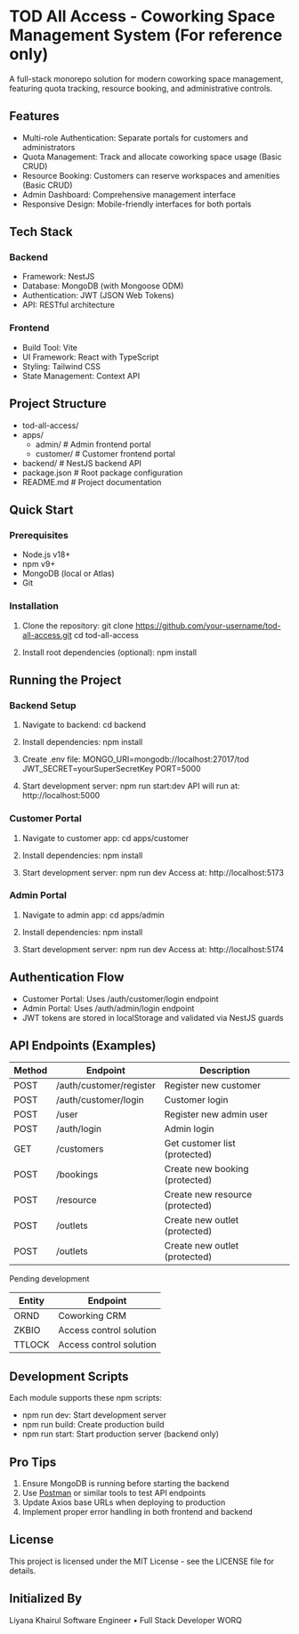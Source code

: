 # TOD All Access - Coworking Space Management System (For reference only)

A full-stack monorepo solution for modern coworking space management, featuring quota tracking, resource booking, and administrative controls.

## Features
- Multi-role Authentication: Separate portals for customers and administrators
- Quota Management: Track and allocate coworking space usage (Basic CRUD)
- Resource Booking: Customers can reserve workspaces and amenities (Basic CRUD)
- Admin Dashboard: Comprehensive management interface
- Responsive Design: Mobile-friendly interfaces for both portals

## Tech Stack
### Backend
- Framework: NestJS
- Database: MongoDB (with Mongoose ODM)
- Authentication: JWT (JSON Web Tokens)
- API: RESTful architecture

### Frontend
- Build Tool: Vite
- UI Framework: React with TypeScript
- Styling: Tailwind CSS
- State Management: Context API

## Project Structure
- tod-all-access/
 - apps/
    - admin/          # Admin frontend portal
    - customer/       # Customer frontend portal
 - backend/           # NestJS backend API
 - package.json       # Root package configuration
 - README.md          # Project documentation

## Quick Start
### Prerequisites
- Node.js v18+
- npm v9+
- MongoDB (local or Atlas)
- Git

### Installation
1. Clone the repository:
   git clone https://github.com/your-username/tod-all-access.git
   cd tod-all-access

2. Install root dependencies (optional):
   npm install

## Running the Project
### Backend Setup
1. Navigate to backend:
   cd backend

2. Install dependencies:
   npm install

3. Create .env file:
   MONGO_URI=mongodb://localhost:27017/tod
   JWT_SECRET=yourSuperSecretKey
   PORT=5000

4. Start development server:
   npm run start:dev
   API will run at: http://localhost:5000

### Customer Portal
1. Navigate to customer app:
   cd apps/customer

2. Install dependencies:
   npm install

3. Start development server:
   npm run dev
   Access at: http://localhost:5173

### Admin Portal
1. Navigate to admin app:
   cd apps/admin

2. Install dependencies:
   npm install

3. Start development server:
   npm run dev
   Access at: http://localhost:5174

## Authentication Flow
- Customer Portal: Uses /auth/customer/login endpoint
- Admin Portal: Uses /auth/admin/login endpoint
- JWT tokens are stored in localStorage and validated via NestJS guards

## API Endpoints (Examples)
Method | Endpoint                  | Description
-------|---------------------------|---------------------------------
POST   | /auth/customer/register   | Register new customer
POST   | /auth/customer/login      | Customer login
POST   | /user                     | Register new admin user
POST   | /auth/login               | Admin login
GET    | /customers                | Get customer list (protected)
POST   | /bookings                 | Create new booking (protected)
POST   | /resource                 | Create new resource (protected)
POST   | /outlets                  | Create new outlet (protected)
POST   | /outlets                  | Create new outlet (protected)

Pending development

Entity | Endpoint                  
-------|---------------------------|
ORND   | Coworking CRM             | 
ZKBIO  | Access control solution   | 
TTLOCK | Access control solution   | 
 

## Development Scripts
Each module supports these npm scripts:
- npm run dev: Start development server
- npm run build: Create production build
- npm run start: Start production server (backend only)

## Pro Tips
1. Ensure MongoDB is running before starting the backend
2. Use [Postman](https://worq-space.postman.co/workspace/WORQ~fdaf432e-d56d-4574-b482-0bd0e5bcfb1f/collection/44895844-50e03184-18aa-423a-a631-306f086e2ac3?action=share&creator=44895844) or similar tools to test API endpoints
3. Update Axios base URLs when deploying to production
4. Implement proper error handling in both frontend and backend

## License
This project is licensed under the MIT License - see the LICENSE file for details.

## Initialized By
Liyana Khairul
Software Engineer • Full Stack Developer
WORQ
